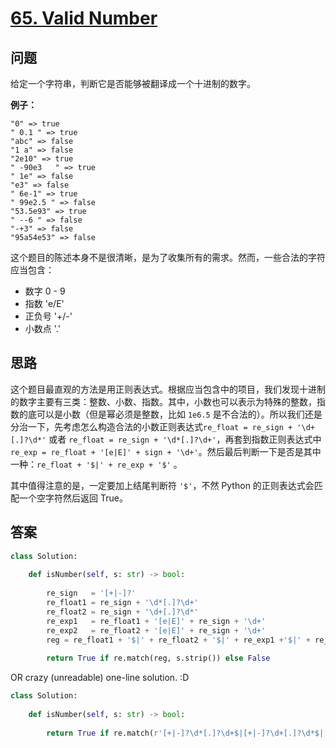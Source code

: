 # [65. Valid Number](https://leetcode.com/problems/valid-number/)

## 问题

给定一个字符串，判断它是否能够被翻译成一个十进制的数字。

**例子：**

```
"0" => true
" 0.1 " => true
"abc" => false
"1 a" => false
"2e10" => true
" -90e3   " => true
" 1e" => false
"e3" => false
" 6e-1" => true
" 99e2.5 " => false
"53.5e93" => true
" --6 " => false
"-+3" => false
"95a54e53" => false
```

这个题目的陈述本身不是很清晰，是为了收集所有的需求。然而，一些合法的字符应当包含：

- 数字 0 - 9
- 指数 'e/E'
- 正负号 '+/-'
- 小数点 '.'

## 思路

这个题目最直观的方法是用正则表达式。根据应当包含中的项目，我们发现十进制的数字主要有三类：整数、小数、指数。其中，小数也可以表示为特殊的整数，指数的底可以是小数（但是幂必须是整数，比如 `1e6.5` 是不合法的）。所以我们还是分治一下，先考虑怎么构造合法的小数正则表达式`re_float = re_sign + '\d+[.]?\d*'` 或者 `re_float = re_sign + '\d*[.]?\d+'`，再套到指数正则表达式中 `re_exp = re_float + '[e|E]' + sign + '\d+'`。然后最后判断一下是否是其中一种：`re_float + '$|' + re_exp + '$'` 。

其中值得注意的是，一定要加上结尾判断符 `'$'`，不然 Python 的正则表达式会匹配一个空字符然后返回 True。

## 答案

```python
class Solution:
    
    def isNumber(self, s: str) -> bool:
        
        re_sign   = '[+|-]?'
        re_float1 = re_sign + '\d*[.]?\d+'
        re_float2 = re_sign + '\d+[.]?\d*'
        re_exp1   = re_float1 + '[e|E]' + re_sign + '\d+'
        re_exp2   = re_float2 + '[e|E]' + re_sign + '\d+'
        reg = re_float1 + '$|' + re_float2 + '$|' + re_exp1 +'$|' + re_exp2 + '$'
        
        return True if re.match(reg, s.strip()) else False
```

OR crazy (unreadable) one-line solution. :D

```python
class Solution:
    
    def isNumber(self, s: str) -> bool:
        
        return True if re.match(r'[+|-]?\d*[.]?\d+$|[+|-]?\d+[.]?\d*$|[+|-]?\d*[.]?\d+[e|E][+|-]?\d+$|[+|-]?\d+[.]?\d*[e|E][+|-]?\d+$', s.strip()) else False
```

